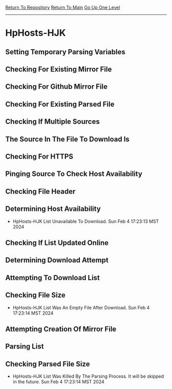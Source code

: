 [Return To Repository](https://github.com/DigitalWarrior/piholeparser/)
[Return To Main](https://github.com/DigitalWarrior/piholeparser/blob/master/RecentRunLogs/Mainlog.md)
[Go Up One Level](https://github.com/DigitalWarrior/piholeparser/blob/master/RecentRunLogs/TopLevelScripts/30-Processing-External-Blacklists.md)
____________________________________
# HpHosts-HJK
## Setting Temporary Parsing Variables
## Checking For Existing Mirror File
## Checking For Github Mirror File
## Checking For Existing Parsed File
## Checking If Multiple Sources
## The Source In The File To Download Is
## Checking For HTTPS
## Pinging Source To Check Host Availability
## Checking File Header
## Determining Host Availability
* HpHosts-HJK List Unavailable To Download. Sun Feb  4 17:23:13 MST 2024
## Checking If List Updated Online
## Determining Download Attempt
## Attempting To Download List
## Checking File Size
* HpHosts-HJK List Was An Empty File After Download. Sun Feb  4 17:23:14 MST 2024
## Attempting Creation Of Mirror File
## Parsing List
## Checking Parsed File Size
* HpHosts-HJK List Was Killed By The Parsing Process. It will be skipped in the future. Sun Feb  4 17:23:14 MST 2024
